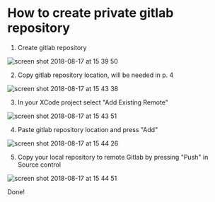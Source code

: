 # How to create private gitlab repository

1. Create gitlab repository

![screen shot 2018-08-17 at 15 39 50](https://user-images.githubusercontent.com/32716620/44266965-2014ca80-a235-11e8-91fd-9e7a189c5087.png)

2. Copy gitlab repository location, will be needed in p. 4

![screen shot 2018-08-17 at 15 43 38](https://user-images.githubusercontent.com/32716620/44267032-61a57580-a235-11e8-88ee-321c31102636.png)

3. In your XCode project select "Add Existing Remote"

![screen shot 2018-08-17 at 15 43 51](https://user-images.githubusercontent.com/32716620/44267120-b34e0000-a235-11e8-8a02-3788d34d5617.png)

4. Paste gitlab repository location and press "Add"

![screen shot 2018-08-17 at 15 44 26](https://user-images.githubusercontent.com/32716620/44267172-e1334480-a235-11e8-9f66-6ab4bb9e360f.png)

5. Copy your local repository to remote Gitlab by pressing "Push" in Source control

![screen shot 2018-08-17 at 15 44 51](https://user-images.githubusercontent.com/32716620/44267350-86e6b380-a236-11e8-9dce-271536b47c52.png)

Done!


